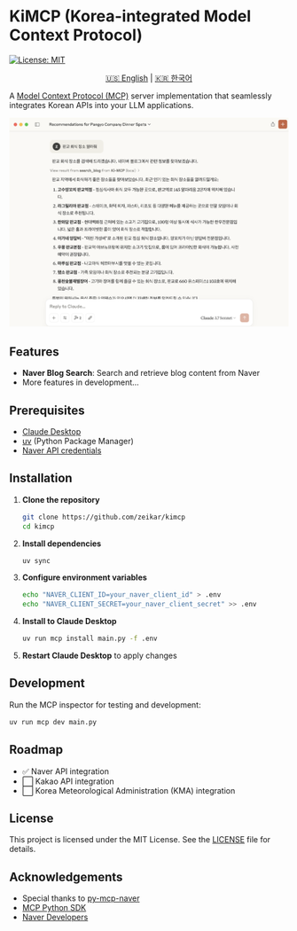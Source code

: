 # KiMCP (Korea-integrated Model Context Protocol)

[![License: MIT](https://img.shields.io/badge/License-MIT-yellow.svg)](https://opensource.org/licenses/MIT)

<p align="center">
  <a href="README.md">🇺🇸 English</a> |
  <a href="README.ko.md">🇰🇷 한국어</a>
</p>

A [Model Context Protocol (MCP)](https://modelcontextprotocol.io/introduction) server implementation that seamlessly integrates Korean APIs into your LLM applications.

![Screenshot](screenshots/screenshot-0.png)

## Features

- **Naver Blog Search**: Search and retrieve blog content from Naver
- More features in development...

## Prerequisites

- [Claude Desktop](https://claude.ai/download)
- [uv](https://docs.astral.sh/uv/getting-started/installation/) (Python Package Manager)
- [Naver API credentials](https://developers.naver.com/apps/#/register)

## Installation

1. **Clone the repository**

   ```bash
   git clone https://github.com/zeikar/kimcp
   cd kimcp
   ```

2. **Install dependencies**

   ```bash
   uv sync
   ```

3. **Configure environment variables**

   ```bash
   echo "NAVER_CLIENT_ID=your_naver_client_id" > .env
   echo "NAVER_CLIENT_SECRET=your_naver_client_secret" >> .env
   ```

4. **Install to Claude Desktop**

   ```bash
   uv run mcp install main.py -f .env
   ```

5. **Restart Claude Desktop** to apply changes

## Development

Run the MCP inspector for testing and development:

```bash
uv run mcp dev main.py
```

## Roadmap

- ✅ Naver API integration
- ⬜ Kakao API integration
- ⬜ Korea Meteorological Administration (KMA) integration

## License

This project is licensed under the MIT License. See the [LICENSE](LICENSE) file for details.

## Acknowledgements

- Special thanks to [py-mcp-naver](https://github.com/pfldy2850/py-mcp-naver)
- [MCP Python SDK](https://github.com/modelcontextprotocol/python-sdk)
- [Naver Developers](https://developers.naver.com/main)
